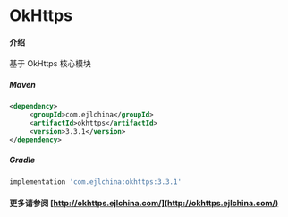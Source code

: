 # OkHttps

#### 介绍

基于 OkHttps 核心模块


##### Maven

```xml
<dependency>
     <groupId>com.ejlchina</groupId>
     <artifactId>okhttps</artifactId>
     <version>3.3.1</version>
</dependency>
```

##### Gradle

```groovy
implementation 'com.ejlchina:okhttps:3.3.1'
```

#### 更多请参阅 [http://okhttps.ejlchina.com/](http://okhttps.ejlchina.com/)
